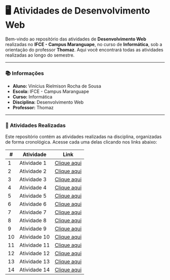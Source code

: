 # 🖥️ Atividades de Desenvolvimento Web

Bem-vindo ao repositório das atividades de **Desenvolvimento Web** realizadas no **IFCE - Campus Maranguape**, no curso de **Informática**, sob a orientação do professor **Thomaz**. Aqui você encontrará todas as atividades realizadas ao longo do semestre.

---

### 📚 **Informações**

- **Aluno:** Vinícius Rielmison Rocha de Sousa
- **Escola:** IFCE - Campus Maranguape
- **Curso:** Informática
- **Disciplina:** Desenvolvimento Web
- **Professor:** Thomaz

---

### 🔗 **Atividades Realizadas**

Este repositório contém as atividades realizadas na disciplina, organizadas de forma cronológica. Acesse cada uma delas clicando nos links abaixo:

| **#** | **Atividade** | **Link** |
| --- | --- | --- |
| 1 | Atividade 1 | [Clique aqui](https://github.com/7777755134/atividade1-web/settings/pages) |
| 2 | Atividade 2 | [Clique aqui](https://github.com/7777755134/atividade2-web) |
| 3 | Atividade 3 | [Clique aqui](https://github.com/7777755134/atividade3-web) |
| 4 | Atividade 4 | [Clique aqui](https://github.com/7777755134/atividade4-web) |
| 5 | Atividade 5 | [Clique aqui](https://github.com/7777755134/atividade5-web) |
| 6 | Atividade 6 | [Clique aqui](https://github.com/7777755134/atividade6-web) |
| 7 | Atividade 7 | [Clique aqui](https://github.com/7777755134/atividade7-web) |
| 8 | Atividade 8 | [Clique aqui](https://github.com/7777755134/atividade8-web) |
| 9 | Atividade 9 | [Clique aqui](https://github.com/7777755134/atividade9-web) |
| 10 | Atividade 10 | [Clique aqui](https://github.com/7777755134/atividade10-web) |
| 11 | Atividade 11 | [Clique aqui](https://github.com/7777755134/atividade11-web) |
| 12 | Atividade 12 | [Clique aqui](https://github.com/7777755134/atividade12-web) |
| 13 | Atividade 13 | [Clique aqui](https://github.com/7777755134/atividade13-web) |
| 14 | Atividade 14 | [Clique aqui](https://github.com/7777755134/atividade14-web) |


